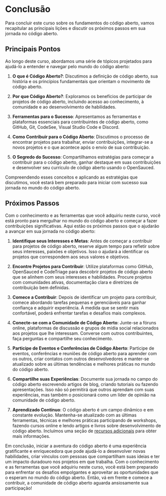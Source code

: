 # Conclusão

Para concluir este curso sobre os fundamentos do código aberto, vamos recapitular as principais lições e discutir os próximos passos em sua jornada no código aberto.

## Principais Pontos

Ao longo deste curso, abordamos uma série de tópicos projetados para ajudá-lo a entender e navegar pelo mundo do código aberto:

1. **O que é Código Aberto?**: Discutimos a definição de código aberto, sua história e os princípios fundamentais que orientam o movimento de código aberto.

2. **Por que Código Aberto?**: Exploramos os benefícios de participar de projetos de código aberto, incluindo acesso ao conhecimento, à comunidade e ao desenvolvimento de habilidades.

3. **Ferramentas para o Sucesso**: Apresentamos as ferramentas e plataformas essenciais para contribuintes de código aberto, como GitHub, Git, CodeSee, Visual Studio Code e Discord.

4. **Como Contribuir para o Código Aberto**: Discutimos o processo de encontrar projetos para trabalhar, enviar contribuições, integrar-se a novos projetos e o que acontece após o envio de sua contribuição.

5. **O Segredo do Sucesso**: Compartilhamos estratégias para começar a contribuir para o código aberto, ganhar destaque em suas contribuições e desenvolver seu currículo de código aberto usando o OpenSauced.

Compreendendo esses conceitos e aplicando as estratégias que discutimos, você estará bem preparado para iniciar com sucesso sua jornada no mundo do código aberto.

## Próximos Passos

Com o conhecimento e as ferramentas que você adquiriu neste curso, você está pronto para mergulhar no mundo do código aberto e começar a fazer contribuições significativas. Aqui estão os próximos passos que o ajudarão a avançar em sua jornada no código aberto:

1. **Identifique seus Interesses e Metas**: Antes de começar a contribuir para projetos de código aberto, reserve algum tempo para refletir sobre seus interesses, paixões e objetivos. Isso o ajudará a identificar os projetos que correspondem aos seus valores e objetivos.

2. **Encontre Projetos para Contribuir**: Utilize plataformas como GitHub, OpenSauced e CodeTriage para descobrir projetos de código aberto que se alinhem com seus interesses e habilidades. Procure projetos com comunidades ativas, documentação clara e diretrizes de contribuição bem definidas.

3. **Comece a Contribuir**: Depois de identificar um projeto para contribuir, comece abordando tarefas pequenas e gerenciáveis para ganhar confiança e adquirir experiência. À medida que se sentir mais confortável, poderá enfrentar tarefas e desafios mais complexos.

4. **Conecte-se com a Comunidade de Código Aberto**: Junte-se a fóruns online, plataformas de discussão e grupos de mídia social relacionados aos projetos que lhe interessam. Converse com outros contribuintes, faça perguntas e compartilhe seu conhecimento.

5. **Participe de Eventos e Conferências de Código Aberto**: Participe de eventos, conferências e reuniões de código aberto para aprender com os outros, criar contatos com outros desenvolvedores e manter-se atualizado sobre as últimas tendências e melhores práticas no mundo do código aberto.

6. **Compartilhe suas Experiências**: Documente sua jornada no campo do código aberto escrevendo artigos de blog, criando tutoriais ou fazendo apresentações. Isso não só permitirá que outros aprendam com suas experiências, mas também o posicionará como um líder de opinião na comunidade de código aberto.

7. **Aprendizado Contínuo**: O código aberto é um campo dinâmico e em constante evolução. Mantenha-se atualizado com as últimas ferramentas, técnicas e melhores práticas participando de workshops, fazendo cursos online e lendo artigos e livros sobre desenvolvimento de código aberto. Incluímos uma seção de [recursos adicionais](/translations/fr/08-ressources-additionnelles.md) para obter mais informações.

Em conclusão, iniciar a aventura do código aberto é uma experiência gratificante e enriquecedora que pode ajudá-lo a desenvolver novas habilidades, criar vínculos com pessoas que compartilham suas ideias e ter um impacto duradouro nos projetos em que trabalha. Com o conhecimento e as ferramentas que você adquiriu neste curso, você está bem preparado para enfrentar os desafios empolgantes e aproveitar as oportunidades que o esperam no mundo do código aberto. Então, vá em frente e comece a contribuir, a comunidade de código aberto aguarda ansiosamente sua participação!

